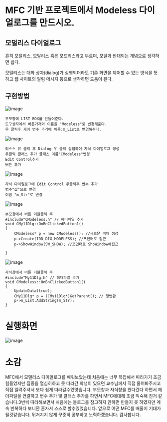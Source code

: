 # MFC 기반 프로젝트에서 Modeless 다이얼로그를 만드시오.

## 모덜리스 다이얼로그
흔히 모덜리스, 모달리스 혹은 모드리스라고 부르며, 모달과 반대되는 개념으로 생각하면 쉽다.

모덜리스는 대화 상자(dialog)가 실행되더라도 기존 화면을 제어할 수 있는 방식을 뜻 하고 웹 사이트의 알림 메시지 등으로 생각하면 도움이 된다.

## 구현방법

![image](https://github.com/JunYoung0404/visualprogramming/assets/50895748/1feeb404-9d84-4ef1-bdfe-199ac0cb1443)
```
부모창에 LIST BOX를 만들어준다.
도구상자에서 버튼가져와 이름을 "Modeless"로 변경해준다.
우 클릭후 제어 변수 추가에 이름:m_List로 변경해준다.
```

![image](https://github.com/JunYoung0404/visualprogramming/assets/50895748/1c03b4ff-8f4b-41cc-9151-c088b0ee0af9)
```
리스스 뷰 클릭 후 Dialog 우 클릭 삽입하여 자식 다이얼로그 생성
우클릭 클래스 추가 클래스 이름"CModeless"변경
Edit Control추가
버튼 추가
```

![image](https://github.com/JunYoung0404/visualprogramming/assets/50895748/21954866-df33-4737-9e21-ec089bde1d43)

```
자식 다이얼로그에 Edit Control 우클릭후 변수 추가
범주"값"으로 변경
이름 "m_Str"로 변경
```

![image](https://github.com/JunYoung0404/visualprogramming/assets/50895748/3acc57fa-60ec-4858-ad9b-fb4d8ae5b281)

```
부모창에서 버튼 더블클릭 후
#include"CModeless.h" // 헤더파일 추가
void CMy11Dlg::OnBnClickedButton1()
{
	CModeless* p = new CModeless(); //새로운 객체 생성
	p->Create(IDD_DIG_MODELESS); //포인터로 접근
	p->ShowWindow(SW_SHOW); //포인터로 ShoWindow에접근

}

```

![image](https://github.com/JunYoung0404/visualprogramming/assets/50895748/7ade837b-bfca-4e84-abfd-accc8899ebbc)

```
자식창에서 버튼 더블클릭 후
#include"My11Dlg.h" // 헤더파일 추가
void CModeless::OnBnClickedButton1()
{
	UpdateData(true); 
	CMy11Dlg* p = (CMy11Dlg*)GetParent(); // 형변환
	p->m_List.AddString(m_Str); 
}

```

# 실행화면
![image](https://github.com/JunYoung0404/visualprogramming/assets/50895748/a98fcc5b-e1c6-438e-b8a9-3fdd1cfa5e8b)


# 소감
MFC에서 모델리스 다이얼로그를 배워보았는데 처음에는 너무 복잡해서 따라가기 조금 힘들었지만 집중을 열심히하고 못 따라간 학생이 있으면 교수님께서 직접 물어봐주시고 직접 알려주셔서 보다 쉽게 따라갈수있엇습니다. 부모창과 자식창을 왔다갔다 하면서 헤더파일을 연결하고 변수 추가 및 클래스 추가를 하면서 MFC에대해 조금 익숙해 진거 같습니다.3번씩 따라해보면서 처음에는 블로그를 참고하지 안하면 만들지 못 하였지만 계속 반복하다 보니깐 혼자서 스스로 할수있었습니다. 앞으로 어떤 MFC를 배울지 기대가 될것같습니다. 뒤쳐지지 않게 꾸준히 공부하고 노력하겠습니다. 감사합니다.
